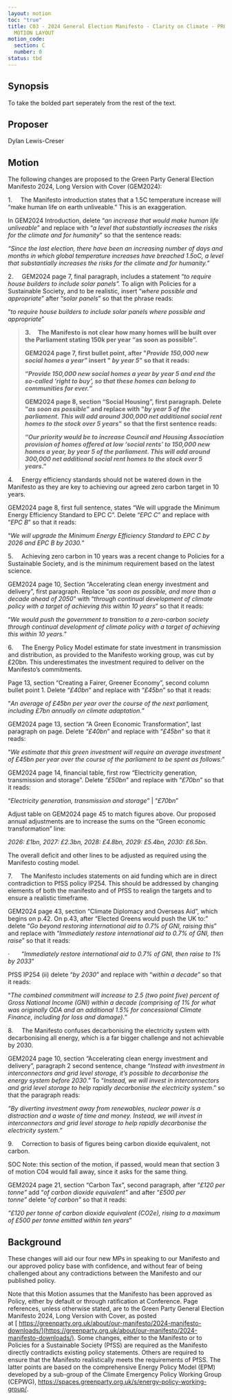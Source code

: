 ```yaml
---
layout: motion
toc: "true"
title: C03 - 2024 General Election Manifesto - Clarity on Climate - PROCEDURAL
  MOTION LAYOUT
motion_code:
  section: C
  number: 0
status: tbd
---
```

## S﻿ynopsis

T﻿o take the bolded part seperately from the rest of the text.

## P﻿roposer

D﻿ylan Lewis-Creser

## Motion

The following changes are proposed to the Green Party General Election Manifesto 2024, Long Version with Cover (GEM2024):

1.     The Manifesto introduction states that a 1.5C temperature increase will “make human life on earth unliveable.” This is an exaggeration.

In GEM2024 Introduction, delete “*an increase that would make human life unliveable*” and replace with “*a level that substantially increases the risks for the climate and for humanity*” so that the sentence reads:

*“Since the last election, there have been an increasing number of days and months in which global temperature increases have breached 1.5oC, a level that substantially increases the risks for the climate and for humanity.”*

2.     GEM2024 page 7, final paragraph, includes a statement “*to require house builders to include solar panels”.* To align with Policies for a Sustainable Society, and to be realistic, insert “*where possible and appropriate*” after “*solar panels*” so that the phrase reads:

“*to require house builders to include solar panels where possible and appropriate*”



> **3.     The Manifesto is not clear how many homes will be built over the Parliament stating 150k per year “as soon as possible”.**
>
> **GEM2024 page 7, first bullet point, after "*Provide 150,000 new social homes a year"* insert " *by year 5*" so that it reads:**
>
> **“*Provide 150,000 new social homes a year by year 5 and end the so-called ‘right to buy’, so that these homes can belong to communities for ever.*”**
>
> **GEM2024 page 8, section “Social Housing”, first paragraph. Delete "*as soon as possible*" and replace with "*by year 5 of the parliament. This will add around 300,000 net additional social rent homes to the stock over 5 years*" so that the first sentence reads:**
>
> **“*Our priority would be to increase Council and Housing Association provision of homes offered at low ‘social rents’ to 150,000 new homes a year, by year 5 of the parliament. This will add around 300,000 net additional social rent homes to the stock over 5 years*.”**

4.     Energy efficiency standards should not be watered down in the Manifesto as they are key to achieving our agreed zero carbon target in 10 years.

GEM2024 page 8, first full sentence, states “We will upgrade the Minimum Energy Efficiency Standard to EPC C”. Delete “*EPC C*” and replace with “*EPC B*” so that it reads:

“*We will upgrade the Minimum Energy Efficiency Standard to EPC C by 2026 and EPC B by 2030.*”

5.     Achieving zero carbon in 10 years was a recent change to Policies for a Sustainable Society, and is the minimum requirement based on the latest science.

GEM2024 page 10, Section “Accelerating clean energy investment and delivery”, first paragraph. Replace “*as soon as possible, and more than a decade ahead of 2050*” with “*through continual development of climate policy with a target of achieving this within 10 years*” so that it reads:

“*We would push the government to transition to a zero-carbon society through continual development of climate policy with a target of achieving this within 10 years.*”

6.     The Energy Policy Model estimate for state investment in transmission and distribution, as provided to the Manifesto working group, was cut by £20bn. This underestimates the investment required to deliver on the Manifesto’s commitments.

Page 13, section “Creating a Fairer, Greener Economy”, second column bullet point 1. Delete *“£40bn*” and replace with “*£45bn*” so that it reads:

“*An average of £45bn per year over the course of the next parliament, including £7bn annually on climate adaptation.*”

GEM2024 page 13, section “A Green Economic Transformation”, last paragraph on page. Delete *“£40bn*” and replace with “*£45bn*” so that it reads:

“*We estimate that this green investment will require an average investment of £45bn per year over the course of the parliament to be spent as follows:*”

GEM2024 page 14, financial table, first row “Electricity generation, transmission and storage”. Delete *“£50bn*” and replace with “*£70bn*” so that it reads:

“*Electricity generation, transmission and storage*” | “*£70bn*”

Adjust table on GEM2024 page 45 to match figures above. Our proposed annual adjustments are to increase the sums on the “Green economic transformation” line:

*2026: £1bn, 2027: £2.3bn, 2028: £4.8bn, 2029: £5.4bn, 2030: £6.5bn*.

The overall deficit and other lines to be adjusted as required using the Manifesto costing model.

7.     The Manifesto includes statements on aid funding which are in direct contradiction to PfSS policy IP254. This should be addressed by changing elements of both the manifesto and of PfSS to realign the targets and to ensure a realistic timeframe.

GEM2024 page 43, section “Climate Diplomacy and Overseas Aid”, which begins on p.42. On p.43, after “Elected Greens would push the UK to:” delete “*Go beyond restoring international aid to 0.7% of GNI, raising this*” and replace with “*Immediately restore international aid to 0.7% of GNI, then raise*” so that it reads:

·       “*Immediately restore international aid to 0.7% of GNI, then raise to 1% by 2033*”

PfSS IP254 (ii) delete “*by 2030*” and replace with “*within a decade*” so that it reads:

“*The combined commitment will increase to 2.5 (two point five) percent of Gross National Income (GNI) within a decade (comprising of 1% for what was originally ODA and an additional 1.5% for concessional Climate Finance, including for loss and damage).*”

8.     The Manifesto confuses decarbonising the electricity system with decarbonising all energy, which is a far bigger challenge and not achievable by 2030.

GEM2024 page 10, section “Accelerating clean energy investment and delivery”, paragraph 2 second sentence, change “*Instead with investment in interconnectors and grid level storage, it’s possible to decarbonise the energy system before 2030*.” To “*Instead, we will invest in interconnectors and grid level storage to help rapidly decarbonise the electricity system*.” so that the paragraph reads:

*“By diverting investment away from renewables, nuclear power is a distraction and a waste of time and money. Instead, we will invest in interconnectors and grid level storage to help rapidly decarbonise the electricity system.”*

9.     Correction to basis of figures being carbon dioxide equivalent, not carbon.

SOC Note: this section of the motion, if passed, would mean that section 3 of motion C04 would fall away, since it asks for the same thing.

GEM2024 page 21, section “Carbon Tax”, second paragraph, after “*£120 per tonne”* add “*of carbon dioxide equivalent”* and after “*£500 per tonne”* delete “*of carbon”* so that it reads:

*“£120 per tonne of carbon dioxide equivalent (CO2e), rising to a maximum of £500 per tonne emitted within ten years*”

## Background

These changes will aid our four new MPs in speaking to our Manifesto and our approved policy base with confidence, and without fear of being challenged about any contradictions between the Manifesto and our published policy.

Note that this Motion assumes that the Manifesto has been approved as Policy, either by default or through ratification at Conference. Page references, unless otherwise stated, are to the Green Party General Election Manifesto 2024, Long Version with Cover, as posted at [ https://greenparty.org.uk/about/our-manifesto/2024-manifesto-downloads/](https://greenparty.org.uk/about/our-manifesto/2024-manifesto-downloads/). Some changes, either to the Manifesto or to Policies for a Sustainable Society (PfSS) are required as the Manifesto directly contradicts existing policy statements. Others are required to ensure that the Manifesto realistically meets the requirements of PfSS. The latter points are based on the comprehensive Energy Policy Model (EPM) developed by a sub-group of the Climate Emergency Policy Working Group (CEPWG), <https://spaces.greenparty.org.uk/s/energy-policy-working-group/>.